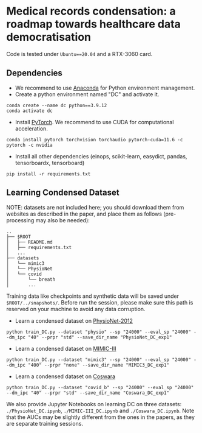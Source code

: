 # Medical records condensation: a roadmap towards healthcare data democratisation

Code is tested under `Ubuntu==20.04` and a RTX-3060 card.

## Dependencies
* We recommend to use [Anaconda](https://www.anaconda.com/) for Python environment management. 
* Create a python environment named "DC" and activate it.
```
conda create --name dc python==3.9.12
conda activate dc
```

* Install [PyTorch](https://pytorch.org/get-started/locally/). We recommend to use CUDA for computational acceleration.
```
conda install pytorch torchvision torchaudio pytorch-cuda=11.6 -c pytorch -c nvidia
```

* Install all other dependencies (einops, scikit-learn, easydict, pandas, tensorboardx, tensorboard)
```
pip install -r requirements.txt
```

## Learning Condensed Dataset 
NOTE: datasets are not included here; you should download them from websites as described in the paper, and place them as follows (pre-processing may also be needed):
```
..
├── $ROOT
│   ├── README.md
│   ├── requirements.txt
│   ...
├── datasets
│   └── mimic3
│   └── PhysioNet
│   └── covid
│       └── breath
│       ...
```

Training data like checkpoints and synthetic data will be saved under ```$ROOT/../snapshots/```. Before run the session, please make sure this path is reserved on your machine to avoid any data corruption.

* Learn a condensed dataset on [PhysioNet-2012](https://physionet.org/content/challenge-2012/1.0.0/)
```
python train_DC.py --dataset "physio" --sp "24000" --eval_sp "24000" --dm_ipc "40" --prpr "std" --save_dir_name "PhysioNet_DC_exp1"
```

* Learn a condensed dataset on [MIMIC-III](https://physionet.org/content/mimiciii/1.4/)
```
python train_DC.py --dataset "mimic3" --sp "24000" --eval_sp "24000" --dm_ipc "400" --prpr "none" --save_dir_name "MIMIC3_DC_exp1"
```

* Learn a condensed dataset on [Coswara](https://github.com/iiscleap/Coswara-Data)
```
python train_DC.py --dataset "covid_b" --sp "24000" --eval_sp "24000" --dm_ipc "40" --prpr "std" --save_dir_name "Coswara_DC_exp1"
```

We also provide Jupyter Notebooks on learning DC on three datasets: `./PhysioNet_DC.ipynb`, `./MIMIC-III_DC.ipynb` and `./Coswara_DC.ipynb`. Note that the AUCs may be slightly different from the ones in the papers, as they are separate training sessions.

